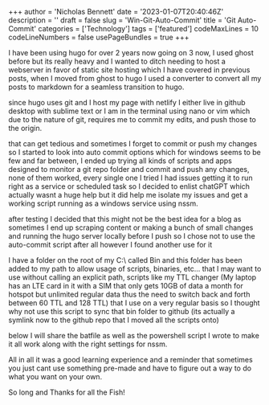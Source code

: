 +++
author = 'Nicholas Bennett'
date = '2023-01-07T20:40:46Z'
description = ''
draft = false
slug = 'Win-Git-Auto-Commit'
title = 'Git Auto-Commit'
categories = ['Technology']
tags = ['featured']
codeMaxLines = 10
codeLineNumbers = false
usePageBundles = true
+++

I have been using hugo for over 2 years now going on 3 now, I used ghost before but its really heavy and I wanted to ditch needing to host a webserver in favor of static site hosting which I have covered in previous posts, when I moved from ghost to hugo I used a converter to convert all my posts to markdown for a seamless transition to hugo.

since hugo uses git and I host my page with netlify I either live in github desktop with sublime text or I am in the terminal using nano or vim which due to the nature of git, requires me to commit my edits, and push those to the origin. 

that can get tedious and sometimes I forget to commit or push my changes so I started to look into auto commit options which for windows seems to be few and far between, I ended up trying all kinds of scripts and apps designed to monitor a git repo folder and commit and push any changes, none of them worked, every single one I tried I had issues getting it to run right as a service or scheduled task so I decided to enlist chatGPT which actually wasnt a huge help but it did help me isolate my issues and get a working script running as a windows service using nssm. 

after testing I decided that this might not be the best idea for a blog as sometimes I end up scraping content or making a bunch of small changes and running the hugo server locally before I push so I chose not to use the auto-commit script after all however I found another use for it

I have a folder on the root of my C:\ called Bin and this folder has been added to my path to allow usage of scripts, binaries, etc... that I may want to use without calling an explicit path, scripts like my TTL changer (My laptop has an LTE card in it with a SIM that only gets 10GB of data a month for hotspot but unlimited regular data thus the need to switch back and forth between 60 TTL and 128 TTL) that I use on a very regular basis so I thought why not use this script to sync that bin folder to github (its actually a symlink now to the github repo that I moved all the scripts onto)

below I will share the batfile as well as the powershell script I wrote to make it all work along with the right settings for nssm.

All in all it was a good learning experience and a reminder that sometimes you just cant use something pre-made and have to figure out a way to do what you want on your own. 

So long and Thanks for all the Fish!